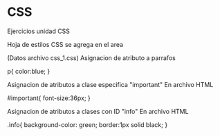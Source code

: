 # CSS

Ejercicios unidad CSS

Hoja de estilos CSS se agrega en el area <head>
<link rel="stylesheet" type="text/css" href="css_1.css">

(Datos archivo css_1.css)
Asignacion de atributo a parrafos <p>
p{
	color:blue;
}

Asignacion de atributos a clase especifica "important"
En archivo HTML <p id="nombre"></p>
#important{
	font-size:36px;
}

Asignacion de atributos a clases con ID "info"
En archivo HTML <p class="nombre"></p>
.info{
	background-color: green;
	border:1px solid black;
}
